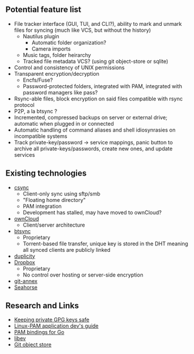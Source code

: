 
Potential feature list
---

- File tracker interface (GUI, TUI, and CLI?), ability to mark and unmark files for syncing (much like VCS, but without the history)
	- Nautilus plugin
		- Automatic folder organization?
		- Camera imports
	- Music tags, folder heirarchy
	- Tracked file metadata VCS?  (using git object-store or sqlite)
- Control and consistency of UNIX permissions
- Transparent encryption/decryption
	- Encfs/Fuse?
	- Password-protected folders, integrated with PAM, integrated with password managers like pass?
- Rsync-able files, block encryption on said files compatible with rsync protocol
- P2P, a la btsync ?
- Incremented, compressed backups on server or external drive; automatic when plugged in or connected
- Automatic handling of command aliases and shell idiosynrasies on incompatible systems
- Track private-key/password -> service mappings, panic button to archive all private-keys/passwords, create new ones, and update services

Existing technologies
---

- [csync](https://www.csync.org/)
	- Client-only sync using sftp/smb
	- "Floating home directory"
	- PAM integration
	- Development has stalled, may have moved to ownCloud?
- [ownCloud](http://owncloud.org)
	- Client/server architecture
- [btsync](http://www.bittorrent.com/sync)
	- Proprietary
	- Torrent-based file transfer, unique key is stored in the DHT meaning all synced clients are publicly linked
- [duplicity](http://duplicity.nongnu.org/)
- [Dropbox](https://www.dropbox.com)
	- Proprietary
	- No control over hosting or server-side encryption
- [git-annex](https://git-annex.branchable.com/walkthrough/)
- [Seahorse](https://wiki.gnome.org/Apps/Seahorse)

Research and Links
---

- [Keeping private GPG keys safe](https://alexcabal.com/creating-the-perfect-gpg-keypair/)
- [Linux-PAM application dev's guide](http://www.linux-pam.org/Linux-PAM-html/Linux-PAM_ADG.html)
- [PAM bindings for Go](https://code.google.com/p/gopam/source/browse/)
- [libev](http://software.schmorp.de/pkg/libev.html)
- [Git object store](http://git-scm.com/book/en/Git-Internals-Git-Objects)
